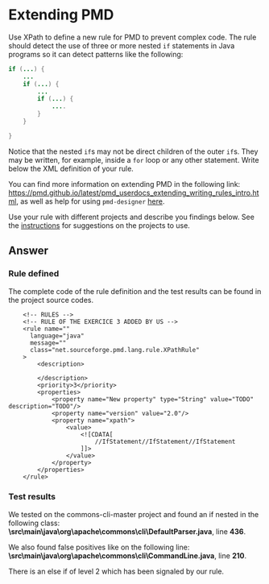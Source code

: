 # Extending PMD

Use XPath to define a new rule for PMD to prevent complex code. The rule should detect the use of three or more nested `if` statements in Java programs so it can detect patterns like the following:

```Java
if (...) {
    ...
    if (...) {
        ...
        if (...) {
            ....
        }
    }

}
```
Notice that the nested `if`s may not be direct children of the outer `if`s. They may be written, for example, inside a `for` loop or any other statement.
Write below the XML definition of your rule.

You can find more information on extending PMD in the following link: https://pmd.github.io/latest/pmd_userdocs_extending_writing_rules_intro.html, as well as help for using `pmd-designer` [here](https://github.com/selabs-ur1/VV-TP2/blob/master/exercises/designer-help.md).

Use your rule with different projects and describe you findings below. See the [instructions](../sujet.md) for suggestions on the projects to use.

## Answer

### Rule defined

The complete code of the rule definition and the test results can be found in the project source codes.

```
    <!-- RULES -->
    <!-- RULE OF THE EXERCICE 3 ADDED BY US -->
    <rule name=""
      language="java"
      message=""
      class="net.sourceforge.pmd.lang.rule.XPathRule"
    >
        <description>

        </description>
        <priority>3</priority>
        <properties>
            <property name="New property" type="String" value="TODO" description="TODO"/>
            <property name="version" value="2.0"/>
            <property name="xpath">
                <value>
                    <![CDATA[
                        //IfStatement//IfStatement//IfStatement
                    ]]>
                </value>
            </property>
        </properties>
    </rule>
 ```

### Test results

We tested on the commons-cli-master project and found an if nested in the following class: 
**\src\main\java\org\apache\commons\cli\DefaultParser.java**, line **436**.


We also found false positives like on the following line: 
**\src\main\java\org\apache\commons\cli\CommandLine.java**, line **210**. 

There is an else if of level 2 which has been signaled by our rule.

 
